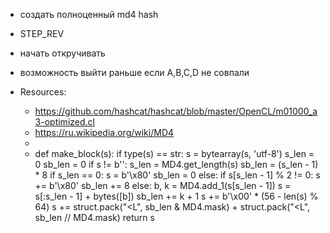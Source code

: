 - создать полноценный md4 hash
- STEP_REV
- начать откручивать
- возможность выйти раньше если A,B,C,D не совпали

- Resources:
  - https://github.com/hashcat/hashcat/blob/master/OpenCL/m01000_a3-optimized.cl
  - https://ru.wikipedia.org/wiki/MD4
  - 
  - 
    def make_block(s):
        if type(s) == str:
            s = bytearray(s, 'utf-8')
        s_len = 0
        sb_len = 0
        if s != b'':
            s_len = MD4.get_length(s)
            sb_len = (s_len - 1) * 8
        if s_len == 0:
            s = b'\x80'
            sb_len = 0
        else:
            if s[s_len - 1] % 2 != 0:
                s += b'\x80'
                sb_len += 8
            else:
                b, k = MD4.add_1(s[s_len - 1])
                s = s[:s_len - 1] + bytes([b])
                sb_len += k + 1
        s += b'\x00' * (56 - len(s) % 64)
        s += struct.pack("<L", sb_len & MD4.mask) + struct.pack("<L", sb_len // MD4.mask)
        return s